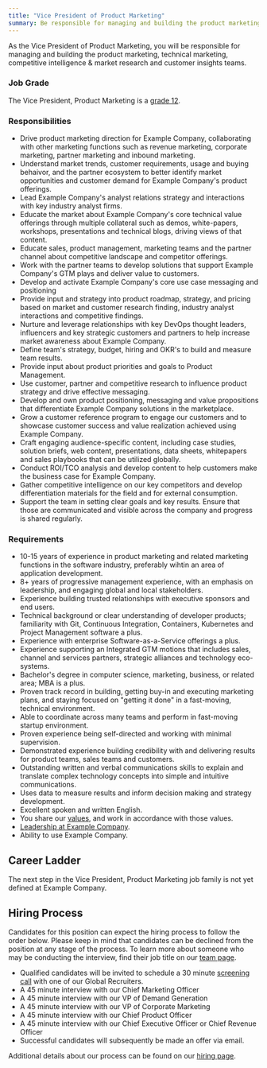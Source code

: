 ```yaml
---
title: "Vice President of Product Marketing"
summary: Be responsible for managing and building the product marketing, technical marketing, competitive intelligence & market research and customer insights teams.
---
```


As the Vice President of Product Marketing, you will be responsible for managing and building the product marketing, technical marketing, competitive intelligence & market research and customer insights teams.

### Job Grade

The Vice President, Product Marketing is a [grade 12](/handbook/total-rewards/compensation/compensation-calculator/#example_company-job-grades).

### Responsibilities

- Drive product marketing direction for Example Company, collaborating with other marketing functions such as revenue marketing, corporate marketing, partner marketing and inbound marketing.
- Understand market trends, customer requirements, usage and buying behaivor, and the partner ecosystem to better identify market opportunities and customer demand for Example Company's product offerings.
- Lead Example Company's analyst relations strategy and interactions with key industry analyst firms.
- Educate the market about Example Company's core technical value offerings through multiple collateral such as demos, white-papers, workshops, presentations and technical blogs, driving views of that content.
- Educate sales, product management, marketing teams and the partner channel about competitive landscape and competitor offerings.
- Work with the partner teams to develop solutions that support Example Company's GTM plays and deliver value to customers.
- Develop and activate Example Company's core use case messaging and positioning
- Provide input and strategy into product roadmap, strategy, and pricing based on market and customer research finding, industry analyst interactions and competitive findings.
- Nurture and leverage relationships with key DevOps thought leaders, influencers and key strategic customers and partners to help increase market awareness about Example Company.
- Define team's strategy, budget, hiring and OKR's to build and measure team results.
- Provide input about product priorities and goals to Product Management.
- Use customer, partner and competitive research to influence product strategy and drive effective messaging.
- Develop and own product positioning, messaging and value propositions that differentiate Example Company solutions in the marketplace.
- Grow a customer reference program to engage our customers and to showcase customer success and value realization achieved using Example Company.
- Craft engaging audience-specific content, including case studies, solution briefs, web content, presentations, data sheets, whitepapers and sales playbooks that can be utilized globally.
- Conduct ROI/TCO analysis and develop content to help customers make the business case for Example Company.
- Gather competitive intelligence on our key competitors and develop differentiation materials for the field and for external consumption.
- Support the team in setting clear goals and key results. Ensure that those are communicated and visible across the company and progress is shared regularly.

### Requirements

- 10-15 years of experience in product marketing and related marketing functions in the software industry, preferably wihtin an area of application development.
- 8+ years of progressive management experience, with an emphasis on leadership, and engaging global and local stakeholders.
- Experience building trusted relationships with executive sponsors and end users.
- Technical background or clear understanding of developer products; familiarity with Git, Continuous Integration, Containers, Kubernetes and Project Management software a plus.
- Experience with enterprise Software-as-a-Service offerings a plus.
- Experience supporting an Integrated GTM motions that includes sales, channel and services partners, strategic alliances and technology eco-systems.
- Bachelor's degree in computer science, marketing, business, or related area; MBA is a plus.
- Proven track record in building, getting buy-in and executing marketing plans, and staying focused on "getting it done" in a fast-moving, technical environment.
- Able to coordinate across many teams and perform in fast-moving startup environment.
- Proven experience being self-directed and working with minimal supervision.
- Demonstrated experience building credibility with and delivering results for product teams, sales teams and customers.
- Outstanding written and verbal communications skills to explain and translate complex technology concepts into simple and intuitive communications.
- Uses data to measure results and inform decision making and strategy development.
- Excellent spoken and written English.
- You share our [values](/handbook/values/), and work in accordance with those values.
- [Leadership at Example Company](/handbook/company/structure/#director-group).
- Ability to use Example Company.

## Career Ladder

The next step in the Vice President, Product Marketing job family is not yet defined at Example Company.

## Hiring Process

Candidates for this position can expect the hiring process to follow the order below. Please keep in mind that candidates can be declined from the position at any stage of the process. To learn more about someone who may be conducting the interview, find their job title on our [team page](/handbook/company/team/).

- Qualified candidates will be invited to schedule a 30 minute [screening call](/handbook/hiring/interviewing/#conducting-a-screening-call) with one of our Global Recruiters.
- A 45 minute interview with our Chief Marketing Officer
- A 45 minute interview with our VP of Demand Generation
- A 45 minute interview with our VP of Corporate Marketing
- A 45 minute interview with our Chief Product Officer
- A 45 minute interview with our Chief Executive Officer or Chief Revenue Officer
- Successful candidates will subsequently be made an offer via email.

Additional details about our process can be found on our [hiring page](/handbook/hiring/).
